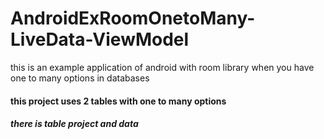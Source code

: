 # AndroidExRoomOnetoMany-LiveData-ViewModel
this is an example application of android with room library when you have one to many options in databases
#### this project uses 2 tables with one to many options
##### there is table project and data
